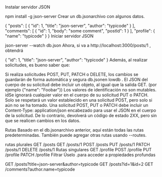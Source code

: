 Instalar servidor JSON

npm install -g json-server
Crear un db.jsonarchivo con algunos datos.

{
  "posts": [
    { "id": 1, "title": "json-server", "author": "typicode" }
  ],
  "comments": [
    { "id": 1, "body": "some comment", "postId": 1 }
  ],
  "profile": { "name": "typicode" }
}
Iniciar servidor JSON

json-server --watch db.json
Ahora, si va a http://localhost:3000/posts/1 , obtendrá

{ "id": 1, "title": "json-server", "author": "typicode" }
Además, al realizar solicitudes, es bueno saber que:

Si realiza solicitudes POST, PUT, PATCH o DELETE, los cambios se guardarán de forma automática y segura db.jsonen lowdb .
El JSON del cuerpo de su solicitud debe incluir un objeto, al igual que la salida GET. (por ejemplo {"name": "Foobar"})
Los valores de identificación no son mutables. idSe ignorará cualquier valor en el cuerpo de su solicitud PUT o PATCH. Solo se respetará un valor establecido en una solicitud POST, pero solo si aún no se ha tomado.
Una solicitud POST, PUT o PATCH debe incluir un Content-Type: application/json encabezado para usar el JSON en el cuerpo de la solicitud. De lo contrario, devolverá un código de estado 2XX, pero sin que se realicen cambios en los datos.

Rutas
Basado en el db.jsonarchivo anterior, aquí están todas las rutas predeterminadas. También puede agregar otras rutas usando --routes.

rutas plurales
GET    /posts
GET    /posts/1
POST   /posts
PUT    /posts/1
PATCH  /posts/1
DELETE /posts/1
Rutas singulares
GET    /profile
POST   /profile
PUT    /profile
PATCH  /profile
Filtrar
Úselo .para acceder a propiedades profundas

GET /posts?title=json-server&author=typicode
GET /posts?id=1&id=2
GET /comments?author.name=typicode